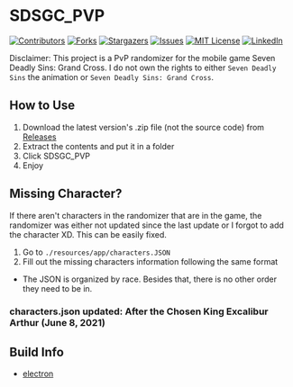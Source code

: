 # SDSGC_PVP
[![Contributors][contributors-shield]][contributors-url]
[![Forks][forks-shield]][forks-url]
[![Stargazers][stars-shield]][stars-url]
[![Issues][issues-shield]][issues-url]
[![MIT License][license-shield]][license-url]
[![LinkedIn][linkedin-shield]][linkedin-url]

Disclaimer: This project is a PvP randomizer for the mobile game Seven Deadly Sins: Grand Cross. I do not own the rights to either ```Seven Deadly Sins``` the animation or
```Seven Deadly Sins: Grand Cross```.
## How to Use
1. Download the latest version's .zip file (not the source code) from [Releases](https://github.com/bwhua/SDSGC_PVP/releases)
2. Extract the contents and put it in a folder
3. Click SDSGC_PVP
4. Enjoy

## Missing Character?
If there aren't characters in the randomizer that are in the game, the randomizer was either not updated since the last update or I forgot to add the character XD. This can be easily fixed.
1. Go to ```./resources/app/characters.JSON```
2. Fill out the missing characters information following the same format
  - The JSON is organized by race. Besides that, there is no other order they need to be in.
### characters.json updated: After the Chosen King Excalibur Arthur (June 8, 2021)

[contributors-shield]: https://img.shields.io/github/contributors/bwhua/SDSGC_PVP.svg?style=flat-square
[contributors-url]: https://github.com/bwhua/SDSGC_PVP/graphs/contributors
[forks-shield]: https://img.shields.io/github/forks/bwhua/SDSGC_PVP.svg?style=flat-square
[forks-url]: https://github.com/bwhua/SDSGC_PVP/network/members
[stars-shield]: https://img.shields.io/github/stars/bwhua/SDSGC_PVP.svg?style=flat-square
[stars-url]: https://github.com/bwhua/SDSGC_PVP/stargazers
[issues-shield]: https://img.shields.io/github/issues/bwhua/SDSGC_PVP.svg?style=flat-square
[issues-url]: https://github.com/bwhua/SDSGC_PVP/issues
[license-shield]: https://img.shields.io/github/license/bwhua/SDSGC_PVP.svg?style=flat-square
[license-url]: https://github.com/bwhua/SDSGC_PVP/blob/master/LICENSE.txt
[linkedin-shield]: https://img.shields.io/badge/-LinkedIn-black.svg?style=flat-square&logo=linkedin&colorB=555
[linkedin-url]: https://linkedin.com/in/bwhua

## Build Info
- [electron](https://www.electronjs.org/)
